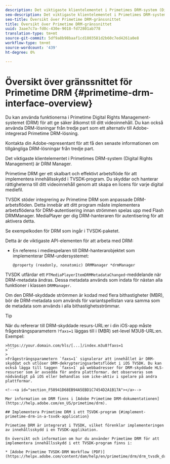 ```yaml
---
description: Det viktigaste klientelementet i Primetimes DRM-system (Digital Rights Management) är DRM Manager.
seo-description: Det viktigaste klientelementet i Primetimes DRM-system (Digital Rights Management) är DRM Manager.
seo-title: Översikt över Primetime DRM-gränssnittet
title: Översikt över Primetime DRM-gränssnittet
uuid: 3aae7c7a-fd0c-430e-9018-fd72801ab778
translation-type: tm+mt
source-git-commit: 5df9a8b98baaf1cd1803581d2b60c7ed4261a0e8
workflow-type: tm+mt
source-wordcount: '439'
ht-degree: 0%

---
```



# Översikt över gränssnittet för Primetime DRM {#primetime-drm-interface-overview}

Du kan använda funktionerna i Primetime Digital Rights Management-systemet (DRM) för att ge säker åtkomst till ditt videoinnehåll. Du kan också använda DRM-lösningar från tredje part som ett alternativ till Adobe-integrerad Primetime DRM-lösning.

Kontakta din Adobe-representant för att få den senaste informationen om tillgängliga DRM-lösningar från tredje part.

Det viktigaste klientelementet i Primetimes DRM-system (Digital Rights Management) är DRM Manager.

<!--<a id="section_4DD54E085AB345FE9BE00865E56B28DB"></a>-->

Primetime DRM ger ett skalbart och effektivt arbetsflöde för att implementera innehållsskydd i TVSDK-program. Du skyddar och hanterar rättigheterna till ditt videoinnehåll genom att skapa en licens för varje digital mediefil.

TVSDK stöder integrering av Primetime DRM som anpassade DRM-arbetsflöden. Detta innebär att ditt program måste implementera arbetsflödena för DRM-autentisering innan strömmen spelas upp med Flash DRMManager. MediaPlayer ger dig DRM-hanteraren för autentisering för att aktivera detta.

Se exempelkoden för DRM som ingår i TVSDK-paketet.

Detta är de viktigaste API-elementen för att arbeta med DRM:

* En referens i mediespelaren till DRM-hanterarobjektet som implementerar DRM-undersystemet:

   ```
   @property (readonly, nonatomic) DRMManager *drmManager
   ```

<!--<a id="section_F986DB1EDD6F44CD8E57419CCA0921E8"></a>-->

TVSDK utfärdar ett `PTMediaPlayerItemDRMMetadataChanged`-meddelande när DRM-metadata ändras. Dessa metadata används som indata för nästan alla funktioner i klassen `DRMManager`.

<!--<a id="section_223DCF63BAB6438792A85352A79044CC"></a>-->

Om den DRM-skyddade strömmen är kodad med flera bithastigheter (MBR), bör de DRM-metadata som används för variantspellistan vara samma som de metadata som används i alla bithastighetsströmmar.

>[!TIP]
>
>När du refererar till DRM-skyddade resurs-URL:er i din iOS-app måste frågesträngsparametern `?faxs=1` läggas till i (MBR) set-level M3U8-URL:en. Exempel:
>
>
```
>https://your.domain.com/hls/[...]/index.m3u8?faxs=1
>```
>
>Frågesträngsparametern `faxs=1` signalerar att innehållet är DRM-skyddat och utlöser DRM-dekrypteringsarbetsflödet i iOS TVSDK. Du kan också lägga till taggen `faxs=1` på webbadresser för DRM-skyddade HLS-resurser som är avsedda för andra plattformar. det observeras som nödvändigt på iOS eller behandlas som icke-aktiv i spelare på andra plattformar.

<!--<a id="section_F58941D68EB94A5EBD1C7454D2A1B17A"></a>-->

Mer information om DRM finns i [Adobe Primetime DRM-dokumentationen](https://help.adobe.com/en_US/primetime/drm).

## Implementera Primetime DRM i ett TSVDK-program {#implement-primetime-drm-in-a-tsvdk-application}

Primetime DRM är integrerat i TVSDK, vilket förenklar implementeringen av innehållsskydd i en TVSDK-applikation.

En översikt och information om hur du använder Primetime DRM för att implementera innehållsskydd i ett TVSDK-program finns i:

* [Adobe Primetime TVSDK-DRM Workflow (PDF)](https://helpx.adobe.com/content/dam/help/en/primetime/drm/drm_tvsdk_drm_workflow.pdf)